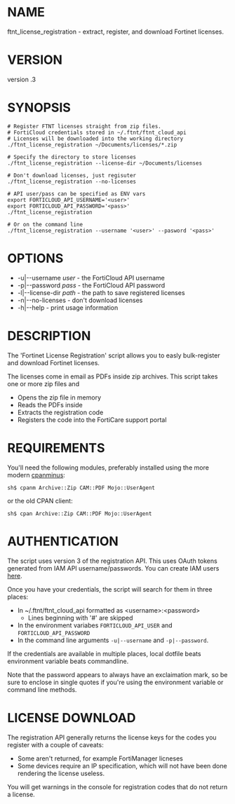 # NAME

ftnt\_license\_registration - extract, register, and download Fortinet licenses.

# VERSION

version .3

# SYNOPSIS

    # Register FTNT licenses straight from zip files.
    # FortiCloud credentials stored in ~/.ftnt/ftnt_cloud_api
    # Licenses will be downloaded into the working directory
    ./ftnt_license_registration ~/Documents/licenses/*.zip

    # Specify the directory to store licenses
    ./ftnt_license_registration --license-dir ~/Documents/licenses

    # Don't download licenses, just regisuter
    ./ftnt_license_registration --no-licenses

    # API user/pass can be specified as ENV vars
    export FORTICLOUD_API_USERNAME='<user>'
    export FORTICLOUD_API_PASSWORD='<pass>'
    ./ftnt_license_registration

    # Or on the command line
    ./ftnt_license_registration --username '<user>' --pasword '<pass>'

# OPTIONS

- -u|--username _user_ - the FortiCloud API username
- -p|--password _pass_ - the FortiCloud API password
- -l|--license-dir _path_ - the path to save registered licenses
- -n|--no-licenses - don't download licenses
- -h|--help - print usage information

# DESCRIPTION

The 'Fortinet License Registration' script allows you to easly bulk-register and download Fortinet licenses.

The licenses come in email as PDFs inside zip archives. This script takes one or more zip files and

- Opens the zip file in memory
- Reads the PDFs inside
- Extracts the registration code
- Registers the code into the FortiCare support portal

# REQUIREMENTS

You'll need the following modules, preferably installed using the more modern [cpanminus](https://metacpan.org/pod/App::cpanminus):

    sh$ cpanm Archive::Zip CAM::PDF Mojo::UserAgent

or the old CPAN client:

    sh$ cpan Archive::Zip CAM::PDF Mojo::UserAgent

# AUTHENTICATION

The script uses version 3 of the registration API. This uses OAuth tokens generated from IAM API username/passwords. You can create IAM users [here](https://support.fortinet.com/iam/#/api-user).

Once you have your credentials, the script will search for them in three places:

- In ~/.ftnt/ftnt\_cloud\_api formatted as &lt;username>:&lt;password>
    - Lines beginning with '#' are skipped
- In the environment variabes `FORTICLOUD_API_USER` and `FORTICLOUD_API_PASSWORD`
- In the command line arguments `-u|--username` and `-p|--password`.

If the credentials are available in multiple places, local dotfile beats environment variable beats commandline.

Note that the password appears to always have an exclaimation mark, so be sure to enclose in single quotes if you're using the environment variable or command line methods.

# LICENSE DOWNLOAD

The registration API generally returns the license keys for the codes you register with a couple of caveats:

- Some aren't returned, for example FortiManager licneses
- Some devices require an IP specification, which will not have been done rendering the license useless.

You will get warnings in the console for registration codes that do not return a license.
